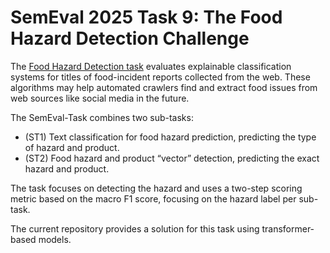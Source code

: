 # SemEval 2025 Task 9: The Food Hazard Detection Challenge

The [Food Hazard Detection task](https://food-hazard-detection-semeval-2025.github.io/) evaluates explainable classification systems for titles of food-incident reports collected from the web. These algorithms may help automated crawlers find and extract food issues from web sources like social media in the future. 

The SemEval-Task combines two sub-tasks:

- (ST1) Text classification for food hazard prediction, predicting the type of hazard and product.
- (ST2) Food hazard and product “vector” detection, predicting the exact hazard and product.

The task focuses on detecting the hazard and uses a two-step scoring metric based on the macro F1 score, focusing on the hazard label per sub-task.

The current repository provides a solution for this task using transformer-based models.
